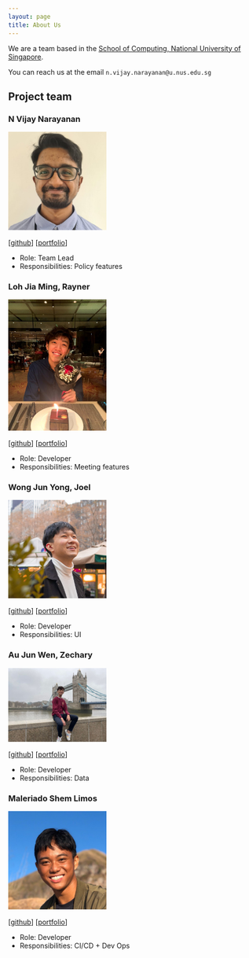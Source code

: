 ```yaml
---
layout: page
title: About Us
---
```


We are a team based in the [School of Computing, National University of Singapore](http://www.comp.nus.edu.sg).

You can reach us at the email `n.vijay.narayanan@u.nus.edu.sg`

## Project team

### N Vijay Narayanan

<img src="images/myc37.png" width="200px">

[[github](http://github.com/myc37)]
[[portfolio](team/myc37.md)]

* Role: Team Lead
* Responsibilities: Policy features

### Loh Jia Ming, Rayner

<img src="images/raynerljm.png" width="200px">

[[github](http://github.com/raynerljm)] [[portfolio](team/raynerljm.md)]

* Role: Developer
* Responsibilities: Meeting features

### Wong Jun Yong, Joel

<img src="images/joelwongjy.png" width="200px">

[[github](http://github.com/joelwongjy)]
[[portfolio](team/joelwongjy.md)]

* Role: Developer
* Responsibilities: UI

### Au Jun Wen, Zechary

<img src="images/zechajw.png" width="200px">

[[github](http://github.com/zechajw)]
[[portfolio](team/zechajw.md)]

* Role: Developer
* Responsibilities: Data

### Maleriado Shem Limos

<img src="images/sheimoria.png" width="200px">

[[github](http://github.com/sheimoria)]
[[portfolio](team/sheimoria.md)]

* Role: Developer
* Responsibilities: CI/CD + Dev Ops
